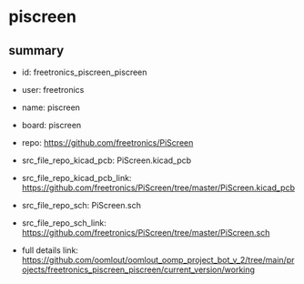 # piscreen
 
## summary 
* id: freetronics_piscreen_piscreen
* user: freetronics
* name: piscreen
* board: piscreen
* repo: https://github.com/freetronics/PiScreen
* src_file_repo_kicad_pcb: PiScreen.kicad_pcb
* src_file_repo_kicad_pcb_link: https://github.com/freetronics/PiScreen/tree/master/PiScreen.kicad_pcb


* src_file_repo_sch: PiScreen.sch
* src_file_repo_sch_link: https://github.com/freetronics/PiScreen/tree/master/PiScreen.sch
* full details link: https://github.com/oomlout/oomlout_oomp_project_bot_v_2/tree/main/projects/freetronics_piscreen_piscreen/current_version/working  







